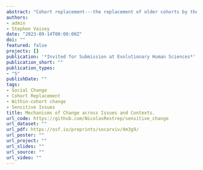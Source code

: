 ```yaml
---
abstract: "Cohort replacement---the replacement of older cohorts by their successors who developed under different conditions---is an important process driving cultural change. Research on public opinion in the United States indicates that most aggregate changes are best understood as the result of cohort replacement, rather than individuals changing their minds.  However, some publicly salient sensitive issues, like gay rights, appear to be exceptions. Why exactly these issues appear to follow different trajectories of change it not well understood. A key reason is that previous work is limited by its focus on a single national context and the lack of a systematic comparison between more and less sensitive issues. We use data from the 1981-2020 World Values Surveys to compare aggregate changes in public opinion in 8 countries. We compare the trajectories of more sensitive and less sensitive issues to see if the pattern observed in the United States is generalizable. We find common trends – like changes in attitudes towards homosexuality – across most countries, as well as context-specific patterns that follow recognizable historical processes. An important insight is that sensitive issues seem to change more through cohort replacement. In short, issues that are difficult to talk about change more privately."
authors:
- admin
- Stephen Vaisey
date: "2023-09-14T00:00:00Z"
doi: ""
featured: false
projects: []
publication: '*Invited for Submission at Evolutionary Human Sciences*'
publication_short: ""
publication_types:
- "5"
publishDate: ""
tags:
- Social Change
- Cohort Replacement 
- Within-cohort change
- Sensitive Issues
title: Mechanisms of Change across Issues and Contexts.
url_code: https://github.com/NicolasRestrep/sensitive_change
url_dataset: ""
url_pdf: https://osf.io/preprints/socarxiv/4m3g9/
url_poster: ""
url_project: ""
url_slides: ""
url_source: ""
url_video: ""
---
```


  